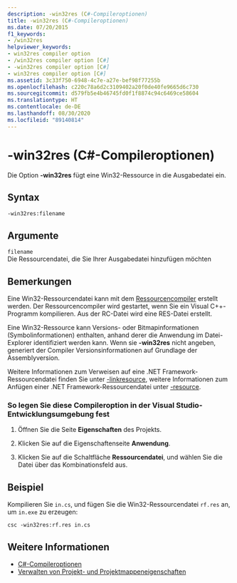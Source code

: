 ```yaml
---
description: -win32res (C#-Compileroptionen)
title: -win32res (C#-Compileroptionen)
ms.date: 07/20/2015
f1_keywords:
- /win32res
helpviewer_keywords:
- win32res compiler option
- /win32res compiler option [C#]
- -win32res compiler option [C#]
- win32res compiler option [C#]
ms.assetid: 3c33f750-6948-4c7e-a27e-bef98f77255b
ms.openlocfilehash: c220c78a6d2c3109402a20f0de40fe9665d6c730
ms.sourcegitcommit: d579fb5e4b46745fd0f1f8874c94c6469ce58604
ms.translationtype: HT
ms.contentlocale: de-DE
ms.lasthandoff: 08/30/2020
ms.locfileid: "89140814"
---
```

# <a name="-win32res-c-compiler-options"></a>-win32res (C#-Compileroptionen)
Die Option **-win32res** fügt eine Win32-Ressource in die Ausgabedatei ein.  
  
## <a name="syntax"></a>Syntax  
  
```console  
-win32res:filename  
```  
  
## <a name="arguments"></a>Argumente  
 `filename`  
 Die Ressourcendatei, die Sie Ihrer Ausgabedatei hinzufügen möchten  
  
## <a name="remarks"></a>Bemerkungen  
 Eine Win32-Ressourcendatei kann mit dem [Ressourcencompiler](resource-compiler-option.md) erstellt werden. Der Ressourcencompiler wird gestartet, wenn Sie ein Visual C++-Programm kompilieren. Aus der RC-Datei wird eine RES-Datei erstellt.  
  
 Eine Win32-Ressource kann Versions- oder Bitmapinformationen (Symbolinformationen) enthalten, anhand derer die Anwendung im Datei-Explorer identifiziert werden kann. Wenn sie **-win32res** nicht angeben, generiert der Compiler Versionsinformationen auf Grundlage der Assemblyversion.  
  
 Weitere Informationen zum Verweisen auf eine .NET Framework-Ressourcendatei finden Sie unter [-linkresource](./linkresource-compiler-option.md), weitere Informationen zum Anfügen einer .NET Framework-Ressourcendatei unter [-resource](./resource-compiler-option.md).  
  
### <a name="to-set-this-compiler-option-in-the-visual-studio-development-environment"></a>So legen Sie diese Compileroption in der Visual Studio-Entwicklungsumgebung fest  
  
1. Öffnen Sie die Seite **Eigenschaften** des Projekts.  
  
2. Klicken Sie auf die Eigenschaftenseite **Anwendung**.  
  
3. Klicken Sie auf die Schaltfläche **Ressourcendatei**, und wählen Sie die Datei über das Kombinationsfeld aus.  
  
## <a name="example"></a>Beispiel  
 Kompilieren Sie `in.cs`, und fügen Sie die Win32-Ressourcendatei `rf.res` an, um `in.exe` zu erzeugen:  
  
```console  
csc -win32res:rf.res in.cs  
```  
  
## <a name="see-also"></a>Weitere Informationen

- [C#-Compileroptionen](./index.md)
- [Verwalten von Projekt- und Projektmappeneigenschaften](/visualstudio/ide/managing-project-and-solution-properties)
